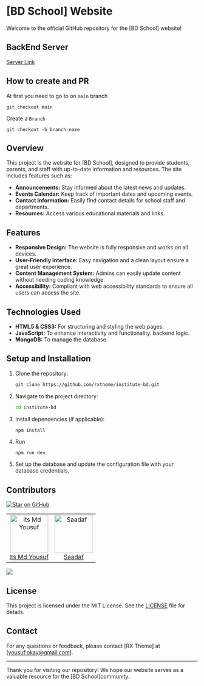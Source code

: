 # [BD School] Website

Welcome to the official GitHub repository for the [BD School] website!

## BackEnd Server

[Server Link ](https://github.com/rxtheme/school-server)

## How to create and PR

At first you need to go to on `main` branch

```
git checkout main
```

Create a `Branch`

```
git checkout -b branch-name
```

## Overview

This project is the website for [BD School], designed to provide students, parents, and staff with up-to-date information and resources. The site includes features such as:

- **Announcements:** Stay informed about the latest news and updates.
- **Events Calendar:** Keep track of important dates and upcoming events.
- **Contact Information:** Easily find contact details for school staff and departments.
- **Resources:** Access various educational materials and links.

## Features

- **Responsive Design:** The website is fully responsive and works on all devices.
- **User-Friendly Interface:** Easy navigation and a clean layout ensure a great user experience.
- **Content Management System:** Admins can easily update content without needing coding knowledge.
- **Accessibility:** Compliant with web accessibility standards to ensure all users can access the site.

## Technologies Used

- **HTML5 & CSS3:** For structuring and styling the web pages.
- **JavaScript:** To enhance interactivity and functionality.
  backend logic.
- **MongoDB:** To manage the database.

## Setup and Installation

1. Clone the repository:
   ```bash
   git clone https://github.com/rxtheme/institute-bd.git
   ```
2. Navigate to the project directory:
   ```bash
   cd institute-bd
   ```
3. Install dependencies (if applicable):
   ```bash
   npm install
   ```
4. Run
    ```
    npm run dev
    ```  
4. Set up the database and update the configuration file with your database credentials.

## Contributors
  [![Star on GitHub](https://img.shields.io/github/stars/saadafahmed45/hotel-relex-client.svg?style=social)](https://github.com/saadafahmed45/hotel-relex-client/stargazers)
 <table>
  <tbody>
    <tr>
      <td align="center">
        <img src="https://avatars.githubusercontent.com/u/71249987?v=3?s=100" width="100px;" alt="Its Md Yousuf"/> </br>
        <a href="https://github.com/yousufislamme">Its Md Yousuf</a> 
      </td>   
      <td align="center">
        <img src="https://avatars.githubusercontent.com/u/73881636?v=3?s=100" width="100px;" alt="Saadaf"/> </br>
        <a href="https://github.com/saadafahmed45">Saadaf</a>
      </td> 
  </tbody>
 </table>

[![](https://opencollective.com/rxtheme/contributors.svg?width=890&button=false)](https://github.com/rxtheme/institute-bd/graphs/contributors)
## License

This project is licensed under the MIT License. See the [LICENSE](link-to-license) file for details.

## Contact

For any questions or feedback, please contact [RX Theme] at [yousuf.okay@gmail.com].

---

Thank you for visiting our repository! We hope our website serves as a valuable resource for the [BD School]community.
